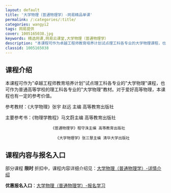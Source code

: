 ```yaml
---
layout: default
title: '大学物理（普通物理学）-网易精品单课'
permalink: /:categories/:title/
categories: wangyi2
tags: 网易提供
cover: 1005165038.jpg
keywords: 精选网课,网易云课堂,大学物理（普通物理学）
description: "本课程可作为卓越工程师教育培养计划试点理工科各专业的大学物理课程，也可作为普通高等学校的理工科各专业的大学物理教材。对于爱好高等物理，本课程也有一定的参考价值。参考教材：《大学物理》张宇赵远"
classid: 1005165038
---
```


## 课程介绍

本课程可作为"卓越工程师教育培养计划"试点理工科各专业的"大学物理"课程，也可作为普通高等学校的理工科各专业的"大学物理"教材。对于爱好高等物理，本课程也有一定的参考价值。

参考教材：《大学物理》张宇 赵远 主编 高等教育出版社

主要参考书：《物理学教程》马文蔚主编 高等教育出版社

                        《普通物理学》程守洙主编 高等教育出版社

                          《大学物理学》张三慧主编 清华大学出版社

## 课程内容与报名入口

部分课程 **限时** 折扣中，课程内容详细介绍见：[大学物理（普通物理学）-详情介绍](https://study.163.com/course/introduction/1005165038.htm?share=1&shareId=1025206652&utm_campaign=share&utm_medium=iphoneShare&utm_source=&utm_u=1025206652)

**优惠报名入口**：[大学物理（普通物理学）-报名学习](https://study.163.com/course/introduction/1005165038.htm?share=1&shareId=1025206652&utm_campaign=share&utm_medium=iphoneShare&utm_source=&utm_u=1025206652)

